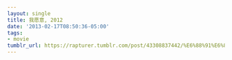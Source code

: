 ```yaml
---
layout: single
title: 我愿意, 2012
date: '2013-02-17T08:50:36-05:00'
tags:
- movie
tumblr_url: https://rapturer.tumblr.com/post/43308837442/%E6%88%91%E6%84%BF%E6%84%8F-2012
---
```

